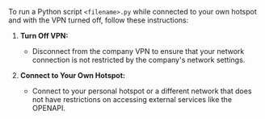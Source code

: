 To run a Python script `<filename>.py` while connected to your own hotspot and with the VPN turned off, follow these instructions:

1. **Turn Off VPN:**
   - Disconnect from the company VPN to ensure that your network connection is not restricted by the company's network settings.

2. **Connect to Your Own Hotspot:**
   - Connect to your personal hotspot or a different network that does not have restrictions on accessing external services like the OPENAPI.


